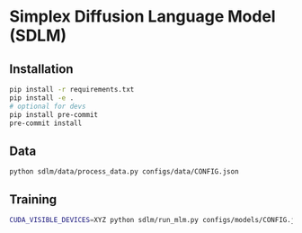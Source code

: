# Simplex Diffusion Language Model (SDLM)

## Installation

```sh
pip install -r requirements.txt
pip install -e .
# optional for devs
pip install pre-commit
pre-commit install
```

## Data

```
python sdlm/data/process_data.py configs/data/CONFIG.json
```

## Training

```sh
CUDA_VISIBLE_DEVICES=XYZ python sdlm/run_mlm.py configs/models/CONFIG.json
```
